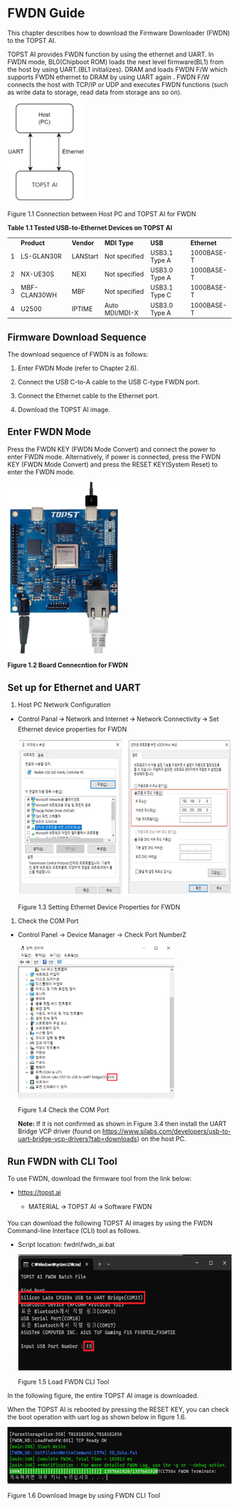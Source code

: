 ﻿# FWDN Guide

This chapter describes how to download the Firmware Downloader (FWDN) to
the TOPST AI.

TOPST AI provides FWDN function by using the ethernet and UART. In FWDN
mode, BL0(Chipboot ROM) loads the next level firmware(BL1) from the host
by using UART.(BL1 initializes). DRAM and loads FWDN F/W which supports
FWDN ethernet to DRAM by using UART again . FWDN F/W connects the host
with TCP/IP or UDP and executes FWDN functions (such as write data to
storage, read data from storage ans so on).

<img src="https://github.com/topst-development/Documentation/blob/main/TOPST-AI/Software/media/1. Firmware download.image1.png"
style="width:1.80486in;height:2.34375in" />

Figure 1.1 Connection between Host PC and TOPST AI for FWDN

**Table 1.1 Tested USB-to-Ethernet Devices on TOPST AI**

|     |              |            |                |               |              |
|-----|--------------|------------|----------------|---------------|--------------|
|     | **Product**  | **Vendor** | **MDI Type**   | **USB**       | **Ethernet** |
| 1   | LS-GLAN30R   | LANStart   | Not specified  | USB3.1 Type A | 1000BASE-T   |
| 2   | NX-UE30S     | NEXI       | Not specified  | USB3.0 Type A | 1000BASE-T   |
| 3   | MBF-CLAN30WH | MBF        | Not specified  | USB3.1 Type C | 1000BASE-T   |
| 4   | U2500        | IPTIME     | Auto MDI/MDI-X | USB3.0 Type A | 1000BASE-T   |

## 

## Firmware Download Sequence

The download sequence of FWDN is as follows:

1.  Enter FWDN Mode (refer to Chapter 2.6).

2.  Connect the USB C-to-A cable to the USB C-type FWDN port.

3.  Connect the Ethernet cable to the Ethernet port.

4.  Download the TOPST AI image.

## Enter FWDN Mode 

Press the FWDN KEY (FWDN Mode Convert) and connect the power to enter
FWDN mode. Alternatively, if power is connected, press the FWDN KEY
(FWDN Mode Convert) and press the RESET KEY(System Reset) to enter the
FWDN mode.

<img src="https://github.com/topst-development/Documentation/blob/main/TOPST-AI/Software/media/1. Firmware download.image2.png"
style="width:2.63636in;height:4.01389in"
alt="전자제품, 전자 공학, 전자 부품, 회로 구성요소이(가) 표시된 사진 자동 생성된 설명" />

**Figure 1.2 Board Connecntion for FWDN**

## Set up for Ethernet and UART

1.  Host PC Network Configuration

- Control Panal 🡪 Network and Internet 🡪 Network Connectivity 🡪 Set
  Ethernet device properties for FWDN

  <img src="https://github.com/topst-development/Documentation/blob/main/TOPST-AI/Software/media/1. Firmware download.image3.png"
  style="width:6.80303in;height:3.65676in"
  alt="텍스트, 폰트, 번호, 소프트웨어이(가) 표시된 사진 자동 생성된 설명" />

  Figure 1.3 Setting Ethernet Device Properties for FWDN

1.  Check the COM Port

- Control Panel → Device Manager → Check Port NumberZ

  <img src="https://github.com/topst-development/Documentation/blob/main/TOPST-AI/Software/media/1. Firmware download.image4.png"
  style="width:3.67708in;height:3.59583in"
  alt="텍스트, 소프트웨어, 컴퓨터 아이콘, 번호이(가) 표시된 사진 자동 생성된 설명" />

  Figure 1.4 Check the COM Port

  **Note:** If it is not confirmed as shown in Figure 3.4 then install
  the UART Bridge VCP driver (found on
  https://www.silabs.com/developers/usb-to-uart-bridge-vcp-drivers?tab=downloads)
  on the host PC.

## Run FWDN with CLI Tool

To use FWDN, download the firmware tool from the link below:

- <https://topst.ai>

  - MATERIAL 🡪 TOPST AI 🡪 Software FWDN

You can download the following TOPST AI images by using the FWDN
Command-line Interface (CLI) tool as follows.

- Script location: fwdn\fwdn_ai.bat

  <img src="https://github.com/topst-development/Documentation/blob/main/TOPST-AI/Software/media/1. Firmware download.image5.png"
  style="width:6.05903in;height:2.70833in" />

  Figure 1.5 Load FWDN CLI Tool

In the following figure, the entire TOPST AI image is downloaded.

When the TOPST AI is rebooted by pressing the RESET KEY, you can check
the boot operation with uart log as shown below in figure 1.6.

<img src="https://github.com/topst-development/Documentation/blob/main/TOPST-AI/Software/media/1. Firmware download.image6.png"
style="width:6.00347in;height:1.33333in"
alt="텍스트, 스크린샷, 폰트이(가) 표시된 사진 자동 생성된 설명" />

Figure 1.6 Download Image by using FWDN CLI Tool
